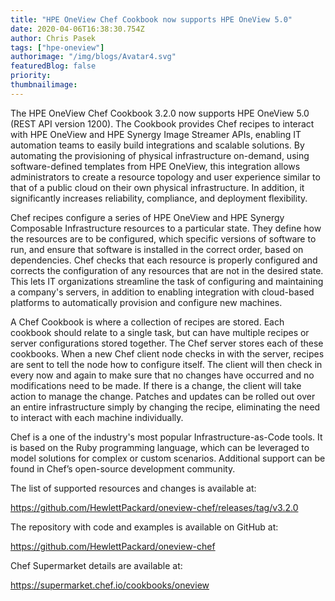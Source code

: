 ```yaml
---
title: "HPE OneView Chef Cookbook now supports HPE OneView 5.0"
date: 2020-04-06T16:38:30.754Z
author: Chris Pasek 
tags: ["hpe-oneview"]
authorimage: "/img/blogs/Avatar4.svg"
featuredBlog: false
priority:
thumbnailimage:
---
```

The HPE OneView Chef Cookbook 3.2.0 now supports HPE OneView 5.0 (REST API version 1200). The Cookbook provides Chef recipes to interact with HPE OneView and HPE Synergy Image Streamer APIs, enabling IT automation teams to easily build integrations and scalable solutions. By automating the provisioning of physical infrastructure on-demand, using software-defined templates from HPE OneView, this integration allows administrators to create a resource topology and user experience similar to that of a public cloud on their own physical infrastructure. In addition, it significantly increases reliability, compliance, and deployment flexibility. 

Chef recipes configure a series of HPE OneView and HPE Synergy Composable Infrastructure resources to a particular state. They define how the resources are to be configured, which specific versions of software to run, and ensure that software is installed in the correct order, based on dependencies. Chef checks that each resource is properly configured and corrects the configuration of any resources that are not in the desired state. This lets IT organizations streamline the task of configuring and maintaining a company's servers, in addition to enabling integration with cloud-based platforms to automatically provision and configure new machines.

A Chef Cookbook is where a collection of recipes are stored. Each cookbook should relate to a single task, but can have multiple recipes or server configurations stored together. The Chef server stores each of these cookbooks. When a new Chef client node checks in with the server, recipes are sent to tell the node how to configure itself. The client will then check in every now and again to make sure that no changes have occurred and no modifications need to be made. If there is a change, the client will take action to manage the change. Patches and updates can be rolled out over an entire infrastructure simply by changing the recipe, eliminating the need to interact with each machine individually.

Chef is a one of the industry's most popular Infrastructure-as-Code tools. It is based on the Ruby programming language, which can be leveraged to model solutions for complex or custom scenarios. Additional support can be found in Chef’s open-source development community. 

The list of supported resources and changes is available at: 

https://github.com/HewlettPackard/oneview-chef/releases/tag/v3.2.0

The repository with code and examples is available on GitHub at: 

https://github.com/HewlettPackard/oneview-chef

Chef Supermarket details are available at: 

https://supermarket.chef.io/cookbooks/oneview
